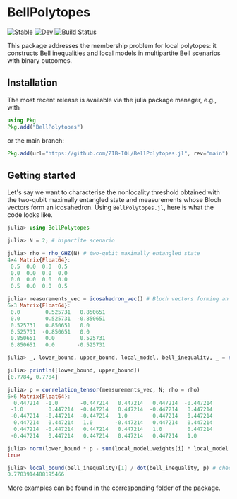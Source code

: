 # BellPolytopes

[![Stable](https://img.shields.io/badge/docs-stable-blue.svg)](https://zib-iol.github.io/BellPolytopes.jl/stable/)
[![Dev](https://img.shields.io/badge/docs-dev-blue.svg)](https://zib-iol.github.io/BellPolytopes.jl/dev/)
[![Build Status](https://github.com/zib-iol/BellPolytopes.jl/actions/workflows/CI.yml/badge.svg?branch=main)](https://github.com/zib-iol/BellPolytopes.jl/actions/workflows/CI.yml?query=branch%3Amain)
<!-- [![Coverage](https://codecov.io/gh/zib-iol/BellPolytopes.jl/branch/main/graph/badge.svg)](https://codecov.io/gh/zib-iol/BellPolytopes.jl) -->

This package addresses the membership problem for local polytopes: it constructs Bell inequalities and local models in multipartite Bell scenarios with binary outcomes.

## Installation

The most recent release is available via the julia package manager, e.g., with

```julia
using Pkg
Pkg.add("BellPolytopes")
```

or the main branch:

```julia
Pkg.add(url="https://github.com/ZIB-IOL/BellPolytopes.jl", rev="main")
```

## Getting started

Let's say we want to characterise the nonlocality threshold obtained with the two-qubit maximally entangled state and measurements whose Bloch vectors form an icosahedron.
Using `BellPolytopes.jl`, here is what the code looks like.

```julia
julia> using BellPolytopes

julia> N = 2; # bipartite scenario

julia> rho = rho_GHZ(N) # two-qubit maximally entangled state
4×4 Matrix{Float64}:
 0.5  0.0  0.0  0.5
 0.0  0.0  0.0  0.0
 0.0  0.0  0.0  0.0
 0.5  0.0  0.0  0.5

julia> measurements_vec = icosahedron_vec() # Bloch vectors forming an icosahedron
6×3 Matrix{Float64}:
 0.0        0.525731   0.850651
 0.0        0.525731  -0.850651
 0.525731   0.850651   0.0
 0.525731  -0.850651   0.0
 0.850651   0.0        0.525731
 0.850651   0.0       -0.525731

julia> _, lower_bound, upper_bound, local_model, bell_inequality, _ = nonlocality_threshold(measurements_vec, N; rho = rho);

julia> println([lower_bound, upper_bound])
[0.7784, 0.7784]

julia> p = correlation_tensor(measurements_vec, N; rho = rho)
6×6 Matrix{Float64}:
  0.447214  -1.0       -0.447214   0.447214   0.447214  -0.447214
 -1.0        0.447214  -0.447214   0.447214  -0.447214   0.447214
 -0.447214  -0.447214  -0.447214   1.0        0.447214   0.447214
  0.447214   0.447214   1.0       -0.447214   0.447214   0.447214
  0.447214  -0.447214   0.447214   0.447214   1.0        0.447214
 -0.447214   0.447214   0.447214   0.447214   0.447214   1.0

julia> norm(lower_bound * p - sum(local_model.weights[i] * local_model.atoms[i] for i in 1:length(local_model))) < 1e-3 # checking local model
true

julia> local_bound(bell_inequality)[1] / dot(bell_inequality, p) # checking the Bell inequality
0.7783914488195466
```

More examples can be found in the corresponding folder of the package.

